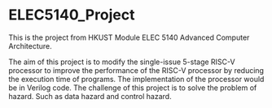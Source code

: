 # ELEC5140_Project

This is the project from HKUST Module ELEC 5140 Advanced Computer Architecture. 

The aim of this project is to modify the single-issue 5-stage RISC-V processor to
improve the performance of the RISC-V processor by reducing the execution time of
programs. The implementation of the processor would be in Verilog code. The
challenge of this project is to solve the problem of hazard. Such as data hazard and
control hazard.

